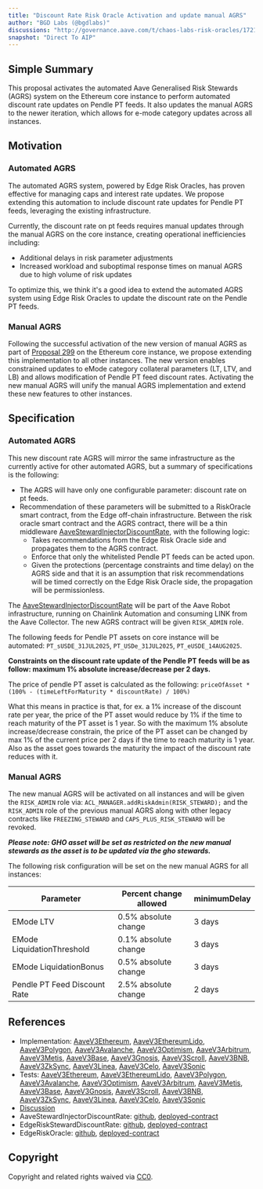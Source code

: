 ```yaml
---
title: "Discount Rate Risk Oracle Activation and update manual AGRS"
author: "BGD Labs (@bgdlabs)"
discussions: "http://governance.aave.com/t/chaos-labs-risk-oracles/17216"
snapshot: "Direct To AIP"
---
```


## Simple Summary

This proposal activates the automated Aave Generalised Risk Stewards (AGRS) system on the Ethereum core instance to perform automated discount rate updates on Pendle PT feeds. It also updates the manual AGRS to the newer iteration, which allows for e-mode category updates across all instances.

## Motivation

### Automated AGRS

The automated AGRS system, powered by Edge Risk Oracles, has proven effective for managing caps and interest rate updates. We propose extending this automation to include discount rate updates for Pendle PT feeds, leveraging the existing infrastructure.

Currently, the discount rate on pt feeds requires manual updates through the manual AGRS on the core instance, creating operational inefficiencies including:

- Additional delays in risk parameter adjustments
- Increased workload and suboptimal response times on manual AGRS due to high volume of risk updates

To optimize this, we think it's a good idea to extend the automated AGRS system using Edge Risk Oracles to update the discount rate on the Pendle PT feeds.

### Manual AGRS

Following the successful activation of the new version of manual AGRS as part of [Proposal 299](https://vote.onaave.com/proposal/?proposalId=299) on the Ethereum core instance, we propose extending this implementation to all other instances. The new version enables constrained updates to eMode category collateral parameters (LT, LTV, and LB) and allows modification of Pendle PT feed discount rates. Activating the new manual AGRS will unify the manual AGRS implementation and extend these new features to other instances.

## Specification

### Automated AGRS

This new discount rate AGRS will mirror the same infrastructure as the currently active for other automated AGRS, but a summary of specifications is the following:

- The AGRS will have only one configurable parameter: discount rate on pt feeds.
- Recommendation of these parameters will be submitted to a RiskOracle smart contract, from the Edge off-chain infrastructure. Between the risk oracle smart contract and the AGRS contract, there will be a thin middleware [AaveStewardInjectorDiscountRate](http://github.com/aave-dao/aave-v3-risk-stewards/blob/6e8fef4f74d2c68052be9ffa6983aae918c7579b/src/contracts/AaveStewardInjectorDiscountRate.sol), with the following logic:
  - Takes recommendations from the Edge Risk Oracle side and propagates them to the AGRS contract.
  - Enforce that only the whitelisted Pendle PT feeds can be acted upon.
  - Given the protections (percentage constraints and time delay) on the AGRS side and that it is an assumption that risk recommendations will be timed correctly on the Edge Risk Oracle side, the propagation will be permissionless.

The [AaveStewardInjectorDiscountRate](http://github.com/aave-dao/aave-v3-risk-stewards/blob/6e8fef4f74d2c68052be9ffa6983aae918c7579b/src/contracts/AaveStewardInjectorDiscountRate.sol) will be part of the Aave Robot infrastructure, running on Chainlink Automation and consuming LINK from the Aave Collector. The new AGRS contract will be given `RISK_ADMIN` role.

The following feeds for Pendle PT assets on core instance will be automated: `PT_sUSDE_31JUL2025`, `PT_USDe_31JUL2025`, `PT_eUSDE_14AUG2025`.

**Constraints on the discount rate update of the Pendle PT feeds will be as follow: maximum 1% absolute increase/decrease per 2 days.**

The price of pendle PT asset is calculated as the following: `priceOfAsset * (100% - (timeLeftForMaturity * discountRate) / 100%)`

What this means in practice is that, for ex. a 1% increase of the discount rate per year, the price of the PT asset would reduce by 1% if the time to reach maturity of the PT asset is 1 year. So with the maximum 1% absolute increase/decrease constrain, the price of the PT asset can be changed by max 1% of the current price per 2 days if the time to reach maturity is 1 year. Also as the asset goes towards the maturity the impact of the discount rate reduces with it.

### Manual AGRS

The new manual AGRS will be activated on all instances and will be given the `RISK_ADMIN` role via: `ACL_MANAGER.addRiskAdmin(RISK_STEWARD);` and the `RISK_ADMIN` role of the previous manual AGRS along with other legacy contracts like `FREEZING_STEWARD` and `CAPS_PLUS_RISK_STEWARD` will be revoked.

**_Please note: GHO asset will be set as restricted on the new manual stewards as the asset is to be updated via the gho stewards._**

The following risk configuration will be set on the new manual AGRS for all instances:

| **Parameter**                | **Percent change allowed** | **minimumDelay** |
| ---------------------------- | -------------------------- | ---------------- |
| EMode LTV                    | 0.5% absolute change       | 3 days           |
| EMode LiquidationThreshold   | 0.1% absolute change       | 3 days           |
| EMode LiquidationBonus       | 0.5% absolute change       | 3 days           |
| Pendle PT Feed Discount Rate | 2.5% absolute change       | 2 days           |

## References

- Implementation: [AaveV3Ethereum](https://github.com/bgd-labs/aave-proposals-v3/blob/main/src/20250606_Multi_PendlePTDiscountRateRiskOracleActivation/AaveV3Ethereum_PendlePTDiscountRateRiskOracleActivation_20250606.sol), [AaveV3EthereumLido](https://github.com/bgd-labs/aave-proposals-v3/blob/main/src/20250606_Multi_PendlePTDiscountRateRiskOracleActivation/AaveV3EthereumLido_PendlePTDiscountRateRiskOracleActivation_20250606.sol), [AaveV3Polygon](https://github.com/bgd-labs/aave-proposals-v3/blob/main/src/20250606_Multi_PendlePTDiscountRateRiskOracleActivation/AaveV3Polygon_PendlePTDiscountRateRiskOracleActivation_20250606.sol), [AaveV3Avalanche](https://github.com/bgd-labs/aave-proposals-v3/blob/main/src/20250606_Multi_PendlePTDiscountRateRiskOracleActivation/AaveV3Avalanche_PendlePTDiscountRateRiskOracleActivation_20250606.sol), [AaveV3Optimism](https://github.com/bgd-labs/aave-proposals-v3/blob/main/src/20250606_Multi_PendlePTDiscountRateRiskOracleActivation/AaveV3Optimism_PendlePTDiscountRateRiskOracleActivation_20250606.sol), [AaveV3Arbitrum](https://github.com/bgd-labs/aave-proposals-v3/blob/main/src/20250606_Multi_PendlePTDiscountRateRiskOracleActivation/AaveV3Arbitrum_PendlePTDiscountRateRiskOracleActivation_20250606.sol), [AaveV3Metis](https://github.com/bgd-labs/aave-proposals-v3/blob/main/src/20250606_Multi_PendlePTDiscountRateRiskOracleActivation/AaveV3Metis_PendlePTDiscountRateRiskOracleActivation_20250606.sol), [AaveV3Base](https://github.com/bgd-labs/aave-proposals-v3/blob/main/src/20250606_Multi_PendlePTDiscountRateRiskOracleActivation/AaveV3Base_PendlePTDiscountRateRiskOracleActivation_20250606.sol), [AaveV3Gnosis](https://github.com/bgd-labs/aave-proposals-v3/blob/main/src/20250606_Multi_PendlePTDiscountRateRiskOracleActivation/AaveV3Gnosis_PendlePTDiscountRateRiskOracleActivation_20250606.sol), [AaveV3Scroll](https://github.com/bgd-labs/aave-proposals-v3/blob/main/src/20250606_Multi_PendlePTDiscountRateRiskOracleActivation/AaveV3Scroll_PendlePTDiscountRateRiskOracleActivation_20250606.sol), [AaveV3BNB](https://github.com/bgd-labs/aave-proposals-v3/blob/main/src/20250606_Multi_PendlePTDiscountRateRiskOracleActivation/AaveV3BNB_PendlePTDiscountRateRiskOracleActivation_20250606.sol), [AaveV3ZkSync](https://github.com/bgd-labs/aave-proposals-v3/blob/main/zksync/src/20250606_Multi_PendlePTDiscountRateRiskOracleActivation/AaveV3ZkSync_PendlePTDiscountRateRiskOracleActivation_20250606.sol), [AaveV3Linea](https://github.com/bgd-labs/aave-proposals-v3/blob/main/src/20250606_Multi_PendlePTDiscountRateRiskOracleActivation/AaveV3Linea_PendlePTDiscountRateRiskOracleActivation_20250606.sol), [AaveV3Celo](https://github.com/bgd-labs/aave-proposals-v3/blob/main/src/20250606_Multi_PendlePTDiscountRateRiskOracleActivation/AaveV3Celo_PendlePTDiscountRateRiskOracleActivation_20250606.sol), [AaveV3Sonic](https://github.com/bgd-labs/aave-proposals-v3/blob/main/src/20250606_Multi_PendlePTDiscountRateRiskOracleActivation/AaveV3Sonic_PendlePTDiscountRateRiskOracleActivation_20250606.sol)
- Tests: [AaveV3Ethereum](https://github.com/bgd-labs/aave-proposals-v3/blob/main/src/20250606_Multi_PendlePTDiscountRateRiskOracleActivation/AaveV3Ethereum_PendlePTDiscountRateRiskOracleActivation_20250606.t.sol), [AaveV3EthereumLido](https://github.com/bgd-labs/aave-proposals-v3/blob/main/src/20250606_Multi_PendlePTDiscountRateRiskOracleActivation/AaveV3EthereumLido_PendlePTDiscountRateRiskOracleActivation_20250606.t.sol), [AaveV3Polygon](https://github.com/bgd-labs/aave-proposals-v3/blob/main/src/20250606_Multi_PendlePTDiscountRateRiskOracleActivation/AaveV3Polygon_PendlePTDiscountRateRiskOracleActivation_20250606.t.sol), [AaveV3Avalanche](https://github.com/bgd-labs/aave-proposals-v3/blob/main/src/20250606_Multi_PendlePTDiscountRateRiskOracleActivation/AaveV3Avalanche_PendlePTDiscountRateRiskOracleActivation_20250606.t.sol), [AaveV3Optimism](https://github.com/bgd-labs/aave-proposals-v3/blob/main/src/20250606_Multi_PendlePTDiscountRateRiskOracleActivation/AaveV3Optimism_PendlePTDiscountRateRiskOracleActivation_20250606.t.sol), [AaveV3Arbitrum](https://github.com/bgd-labs/aave-proposals-v3/blob/main/src/20250606_Multi_PendlePTDiscountRateRiskOracleActivation/AaveV3Arbitrum_PendlePTDiscountRateRiskOracleActivation_20250606.t.sol), [AaveV3Metis](https://github.com/bgd-labs/aave-proposals-v3/blob/main/src/20250606_Multi_PendlePTDiscountRateRiskOracleActivation/AaveV3Metis_PendlePTDiscountRateRiskOracleActivation_20250606.t.sol), [AaveV3Base](https://github.com/bgd-labs/aave-proposals-v3/blob/main/src/20250606_Multi_PendlePTDiscountRateRiskOracleActivation/AaveV3Base_PendlePTDiscountRateRiskOracleActivation_20250606.t.sol), [AaveV3Gnosis](https://github.com/bgd-labs/aave-proposals-v3/blob/main/src/20250606_Multi_PendlePTDiscountRateRiskOracleActivation/AaveV3Gnosis_PendlePTDiscountRateRiskOracleActivation_20250606.t.sol), [AaveV3Scroll](https://github.com/bgd-labs/aave-proposals-v3/blob/main/src/20250606_Multi_PendlePTDiscountRateRiskOracleActivation/AaveV3Scroll_PendlePTDiscountRateRiskOracleActivation_20250606.t.sol), [AaveV3BNB](https://github.com/bgd-labs/aave-proposals-v3/blob/main/src/20250606_Multi_PendlePTDiscountRateRiskOracleActivation/AaveV3BNB_PendlePTDiscountRateRiskOracleActivation_20250606.t.sol), [AaveV3ZkSync](https://github.com/bgd-labs/aave-proposals-v3/blob/main/zksync/src/20250606_Multi_PendlePTDiscountRateRiskOracleActivation/AaveV3ZkSync_PendlePTDiscountRateRiskOracleActivation_20250606.t.sol), [AaveV3Linea](https://github.com/bgd-labs/aave-proposals-v3/blob/main/src/20250606_Multi_PendlePTDiscountRateRiskOracleActivation/AaveV3Linea_PendlePTDiscountRateRiskOracleActivation_20250606.t.sol), [AaveV3Celo](https://github.com/bgd-labs/aave-proposals-v3/blob/main/src/20250606_Multi_PendlePTDiscountRateRiskOracleActivation/AaveV3Celo_PendlePTDiscountRateRiskOracleActivation_20250606.t.sol), [AaveV3Sonic](https://github.com/bgd-labs/aave-proposals-v3/blob/main/src/20250606_Multi_PendlePTDiscountRateRiskOracleActivation/AaveV3Sonic_PendlePTDiscountRateRiskOracleActivation_20250606.t.sol)
- [Discussion](http://governance.aave.com/t/chaos-labs-risk-oracles/17216)
- AaveStewardInjectorDiscountRate: [github](https://github.com/aave-dao/aave-v3-risk-stewards/blob/6e8fef4f74d2c68052be9ffa6983aae918c7579b/src/contracts/AaveStewardInjectorDiscountRate.sol), [deployed-contract](https://etherscan.io/address/0x15885a83936eb943e98eeffb91e9a49040d93993)
- EdgeRiskStewardDiscountRate: [github](https://github.com/aave-dao/aave-v3-risk-stewards/blob/6e8fef4f74d2c68052be9ffa6983aae918c7579b/src/contracts/EdgeRiskStewardDiscountRate.sol), [deployed-contract](https://etherscan.io/address/0x9F76954f5b55B4908d178f31C07F9537AC8328E7)
- EdgeRiskOracle: [github](https://github.com/ChaosLabsInc/risk-oracle/blob/be09f47d749985f9537e185016d0f81c003a9fc9/src/RiskOracle.sol), [deployed-contract](https://etherscan.io/address/0x7ABB46C690C52E919687D19ebF89C81A6136C1F2)

## Copyright

Copyright and related rights waived via [CC0](https://creativecommons.org/publicdomain/zero/1.0/).
